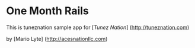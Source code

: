 # One Month Rails

  This is tuneznation sample app for
  [*Tunez Nation*] (http://tuneznation.com)

  by [Mario Lyte] (http://acesnationllc.com)

